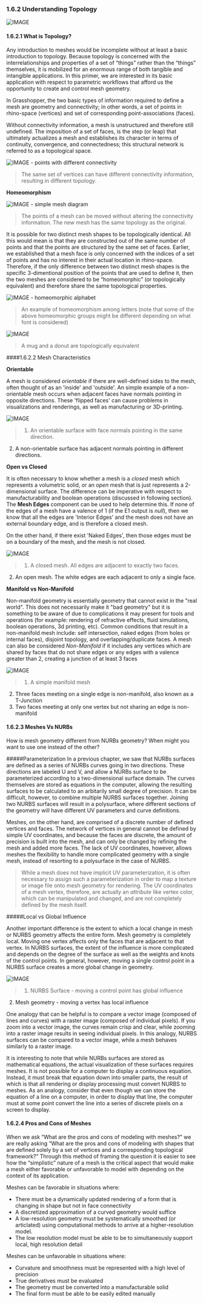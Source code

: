 ### 1.6.2 Understanding Topology

![IMAGE](images/1-6-2/meshMorph2.png)

#### 1.6.2.1 What is Topology?

Any introduction to meshes would be incomplete without at least a basic introduction to topology. Because topology is concerned with the interrelationships and properties of a set of “things” rather than the “things” themselves, it is mobilized for an enormous range of both tangible and intangible applications. In this primer, we are interested in its basic application with respect to parametric workflows that afford us the opportunity to create and control mesh geometry.

In Grasshopper, the two basic types of information required to define a mesh are geometry and connectivity; in other words, a set of points in rhino-space (vertices) and set of corresponding point-associations (faces).

Without connectivity information, a mesh is unstructured and therefore still undefined. The imposition of a set of faces, is the step (or leap) that ultimately actualizes a mesh and establishes its character in terms of continuity, convergence, and connectedness; this structural network is referred to as a topological space.

![IMAGE - points with different connectivity](images/1-6-2/meshConnect.png)
>The same set of vertices can have different connectivity information, resulting in different topology.

**Homeomorphism**

![IMAGE - simple mesh diagram](images/1-6-2/meshMorph1.png)
>The points of a mesh can be moved without altering the connectivity information. The new mesh has the same topology as the original.

It is possible for two distinct mesh shapes to be topologically identical. All this would mean is that they are constructed out of the same number of points and that the points are structured by the same set of faces. Earlier, we established that a mesh face is only concerned with the indices of a set of points and has no interest in their actual location in rhino-space. Therefore, if the only difference between two distinct mesh shapes is the specific 3-dimentional position of the points that are used to define it, then the two meshes are considered to be “homeomorphic” (or topologically equivalent) and therefore share the same topological properties.

![IMAGE - homeomorphic alphabet](images/1-6-2/Alphabet_homeo.png)
>An example of homeomorphism among letters (note that some of the above homeomorphic groups might be different depending on what font is considered)

![IMAGE](images/1-6-2/Mug_and_Torus_morph.gif)
>A mug and a donut are topologically equivalent
 
 
####1.6.2.2 Mesh Characteristics

**Orientable**

A mesh is considered *orientable* if there are well-defined sides to the mesh, often thought of as an 'inside' and 'outside'. An simple example of a non-orientable mesh occurs when adjacent faces have normals pointing in opposite directions. These 'flipped faces' can cause problems in visualizations and renderings, as well as manufacturing or 3D-printing.

![IMAGE](images/1-6-2/orientable.png)
>1. An orientable surface with face normals pointing in the same direction.
2. A non-orientable surface has adjacent normals pointing in different directions. 

**Open vs Closed**

It is often necessary to know whether a mesh is a *closed* mesh which represents a volumetric solid, or an *open* mesh that is just represents a 2-dimensional surface. The difference can be imperative with respect to manufacturability and boolean operations (discussed in following section). The **Mesh Edges** component can be used to help determine this. If none of the edges of a mesh have a valence of 1 (if the E1 output is *null*), then we know that all the edges are 'Interior Edges' and the mesh does not have an external boundary edge, and is therefore a closed mesh.

On the other hand, if there exist 'Naked Edges', then those edges must be on a boundary of the mesh, and the mesh is not closed.

![IMAGE](images/1-6-2/14_open-closed.png)
>1. A closed mesh. All edges are adjacent to exactly two faces.
2. An open mesh. The white edges are each adjacent to only a single face.

**Manifold vs Non-Manifold**

Non-manifold geometry is essentially geometry that cannot exist in the "real world". This does not necessarily make it "bad geometry" but it is something to be aware of due to complications it may present for tools and operations (for example: rendering of refractive effects, fluid simulations, boolean operations, 3d printing, etc). Common conditions that result in a non-manifold mesh include: self intersection, naked edges (from holes or internal faces), disjoint topology, and overlapping/duplicate faces. A mesh can also be considered *Non-Manifold* if it includes any vertices which are shared by faces that do not share edges or any edges with a valence greater than 2, creating a junction of at least 3 faces

![IMAGE](images/1-6-2/15_non-manifold.png)
>1. A simple manifold mesh
2. Three faces meeting on a single edge is non-manifold, also known as a T-Junction
3. Two faces meeting at only one vertex but not sharing an edge is non-manifold

 
#### 1.6.2.3 Meshes Vs NURBs

How is mesh geometry different from NURBs geometry? When might you want to use one instead of the other? 

#####Parameterization
In a previous chapter, we saw that NURBs surfaces are defined as a series of NURBs curves going in two directions. These directions are labeled U and V, and allow a NURBs surface to be parameterized according to a two-dimensional surface domain. The curves themselves are stored as equations in the computer, allowing the resulting surfaces to be calculated to an arbitarily small degree of precision. It can be difficult, however, to combine multiple NURBS surfaces together. Joining two NURBS surfaces will result in a polysurface, where different sections of the geometry will have different UV parameters and curve definitions.

Meshes, on the other hand, are comprised of a discrete number of defined vertices and faces. The network of vertices in general cannot be defined by simple UV coordinates, and because the faces are discrete, the amount of precision is built into the mesh, and can only be changed by refining the mesh and added more faces. The lack of UV coordinates, however, allows meshes the flexibility to handle more complicated geometry with a single mesh, instead of resorting to a polysurface in the case of NURBS.

>While a mesh does not have implicit UV parameterization, it is often necessary to assign such a parameterization in order to map a texture or image file onto mesh geometry for rendering. The UV coordinates of a mesh vertex, therefore, are actually an *attribute* like vertex color, which can be manipulated and changed, and are not completely defined by the mesh itself.


#####Local vs Global Influence

Another important difference is the extent to which a local change in mesh or NURBS geometry affects the entire form. Mesh geometry is completely local. Moving one vertex affects only the faces that are adjacent to that vertex. In NURBS surfaces, the extent of the influence is more complicated and depends on the degree of the surface as well as the weights and knots of the control points. In general, however, moving a single control point in a NURBS surface creates a more global change in geometry.

![IMAGE](images/1-6-2/NURBSvsMESH-02.jpg)
>1. NURBS Surface - moving a control point has global influence
2. Mesh geometry - moving a vertex has local influence

One analogy that can be helpful is to compare a vector image (composed of lines and curves) with a raster image (composed of individual pixels). If you zoom into a vector image, the curves remain crisp and clear, while zooming into a raster image results in seeing individual pixels. In this analogy, NURBS surfaces can be compared to a vector image, while a mesh behaves similarly to a raster image.

It is interesting to note that while NURBs surfaces are stored as mathematical equations, the actual visualization of these surfaces requires meshes. It is not possible for a computer to display a continuous equation. Instead, it must break that equation down into smaller parts, the result of which is that all rendering or display processing must convert NURBS to meshes. As an analogy, consider that even though we can store the equation of a line on a computer, in order to display that line, the computer must at some point convert the line into a series of discrete pixels on a screen to display. 

#### 1.6.2.4 Pros and Cons of Meshes

When we ask “What are the pros and cons of modeling with meshes?” we are really asking “What are the pros and cons of modeling with shapes that are defined solely by a set of vertices and a corresponding topological framework?” Through this method of framing the question it is easier to see how the “simplistic” nature of a mesh is the critical aspect that would make a mesh either favorable or unfavorable to model with depending on the context of its application.


Meshes can be favorable in situations where:

- There must be a dynamically updated rendering of a form that is changing in shape but not in face connectivity
- A discretized approximation of a curved geometry would suffice
- A low-resolution geometry must be systematically smoothed (or articlated) using computational methods to arrive at a higher-resolution model.
- The low resolution model must be able to be to simultaneously support local, high resolution detail


Meshes can be unfavorable in situations where:

- Curvature and smoothness must be represented with a high level of precision
- True derivatives must be evaluated
- The geometry must be converted into a manufacturable solid
- The final form must be able to be easily edited manually

 



